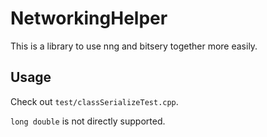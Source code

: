 # NetworkingHelper

This is a library to use nng and bitsery together more easily.

## Usage

Check out `test/classSerializeTest.cpp`.

`long double` is not directly supported.
